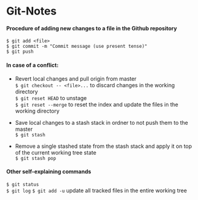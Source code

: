 # Git-Notes

#### Procedure of adding new changes to a file in the Github repository
`$ git add <file>`  
`$ git commit -m "Commit message (use present tense)"`  
`$ git push`


#### In case of a conflict:
* Revert local changes and pull origin from master  
`$ git checkout -- <file>...` to discard changes in the working directory  
`$ git reset HEAD` to unstage  
`$ git reset --merge` to reset the index and update the files in the working directory

* Save local changes to a stash stack in ordner to not push them to the master  
`$ git stash`

* Remove a single stashed state from the stash stack and apply it on top of the current working tree state  
`$ git stash pop`


#### Other self-explaining commands
`$ git status`  
`$ git log`
`$ git add -u` update all tracked files in the entire working tree


